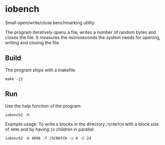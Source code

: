 # iobench

Small open/write/close benchmarking utility.

The program iteratively opens a file, writes a number of random bytes and closes the file. It measures the microseconds the system needs for opening, writing and closing the file.

## Build

The program ships with a makefile

    make -j2

## Run

Use the help function of the program:

    iobench2 -h

Example usage: To write `8` blocks in the directory `/SCRATCH` with a block size of `4096` and by having `24` children in parallel:

    iobench2 -b 4096 -f /SCRATCH -c 8 -C 24
